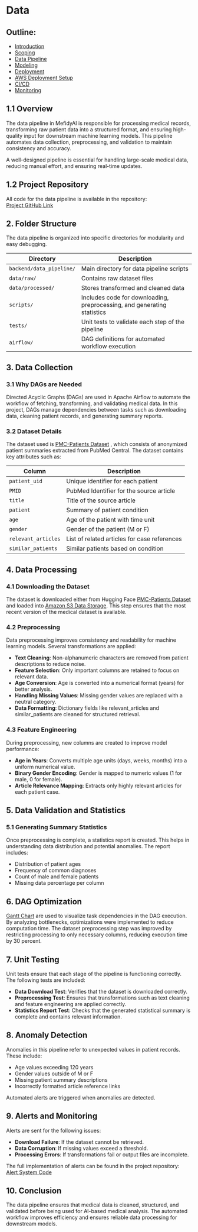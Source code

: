# Data 

## Outline:

- [Introduction](introduction.md)
- [Scoping](scoping.md)
- [Data Pipeline](data_pipeline.md)
- [Modeling](modelling.md)
- [Deployment](deployment.md)
- [AWS Deployment Setup](aws_deployment_setup.md)
- [CI/CD](cicd.md)
- [Monitoring](monitoring.md)


## 1.1 Overview  

The data pipeline in MefidyAI is responsible for processing medical records, transforming raw patient data into a structured format, and ensuring high-quality input for downstream machine learning models. This pipeline automates data collection, preprocessing, and validation to maintain consistency and accuracy.  

A well-designed pipeline is essential for handling large-scale medical data, reducing manual effort, and ensuring real-time updates.  

## 1.2 Project Repository  

All code for the data pipeline is available in the repository:  
[Project GitHub Link](https://github.com/deepaku23/MedifyAI/tree/main/backend/data_pipeline)  

## 2. Folder Structure  

The data pipeline is organized into specific directories for modularity and easy debugging.  

| Directory | Description |
|-----------|------------|
| `backend/data_pipeline/` | Main directory for data pipeline scripts |
| `data/raw/` | Contains raw dataset files |
| `data/processed/` | Stores transformed and cleaned data |
| `scripts/` | Includes code for downloading, preprocessing, and generating statistics |
| `tests/` | Unit tests to validate each step of the pipeline |
| `airflow/` | DAG definitions for automated workflow execution |

## 3. Data Collection  

### 3.1 Why DAGs are Needed  

Directed Acyclic Graphs (DAGs) are used in Apache Airflow to automate the workflow of fetching, transforming, and validating medical data. In this project, DAGs manage dependencies between tasks such as downloading data, cleaning patient records, and generating summary reports.  

### 3.2 Dataset Details  

The dataset used is [PMC-Patients Dataset](https://huggingface.co/datasets/zhengyun21/PMC-Patients)  , which consists of anonymized patient summaries extracted from PubMed Central. The dataset contains key attributes such as:  

| Column | Description |
|--------|------------|
| `patient_uid` | Unique identifier for each patient |
| `PMID` | PubMed Identifier for the source article |
| `title` | Title of the source article |
| `patient` | Summary of patient condition |
| `age` | Age of the patient with time unit |
| `gender` | Gender of the patient (M or F) |
| `relevant_articles` | List of related articles for case references |
| `similar_patients` | Similar patients based on condition |

## 4. Data Processing  

### 4.1 Downloading the Dataset  

The dataset is downloaded either from Hugging Face [PMC-Patients Dataset](https://huggingface.co/datasets/zhengyun21/PMC-Patients) and loaded into [Amazon S3 Data Storage](https://aws.amazon.com/s3/). This step ensures that the most recent version of the medical dataset is available.  

### 4.2 Preprocessing  

Data preprocessing improves consistency and readability for machine learning models. Several transformations are applied:  

- **Text Cleaning**: Non-alphanumeric characters are removed from patient descriptions to reduce noise.  
- **Feature Selection**: Only important columns are retained to focus on relevant data.  
- **Age Conversion**: Age is converted into a numerical format (years) for better analysis.  
- **Handling Missing Values**: Missing gender values are replaced with a neutral category.  
- **Data Formatting**: Dictionary fields like relevant_articles and similar_patients are cleaned for structured retrieval.  

### 4.3 Feature Engineering  

During preprocessing, new columns are created to improve model performance:  

- **Age in Years**: Converts multiple age units (days, weeks, months) into a uniform numerical value.  
- **Binary Gender Encoding**: Gender is mapped to numeric values (1 for male, 0 for female).  
- **Article Relevance Mapping**: Extracts only highly relevant articles for each patient case.  

## 5. Data Validation and Statistics  

### 5.1 Generating Summary Statistics  

Once preprocessing is complete, a statistics report is created. This helps in understanding data distribution and potential anomalies. The report includes:  

- Distribution of patient ages  
- Frequency of common diagnoses  
- Count of male and female patients  
- Missing data percentage per column  

## 6. DAG Optimization  

[Gantt Chart](https://en.wikipedia.org/wiki/Gantt_chart)  are used to visualize task dependencies in the DAG execution. By analyzing bottlenecks, optimizations were implemented to reduce computation time. The dataset preprocessing step was improved by restricting processing to only necessary columns, reducing execution time by 30 percent.  

## 7. Unit Testing  

Unit tests ensure that each stage of the pipeline is functioning correctly. The following tests are included:  

- **Data Download Test**: Verifies that the dataset is downloaded correctly.  
- **Preprocessing Test**: Ensures that transformations such as text cleaning and feature engineering are applied correctly.  
- **Statistics Report Test**: Checks that the generated statistical summary is complete and contains relevant information.  

## 8. Anomaly Detection  

Anomalies in this pipeline refer to unexpected values in patient records. These include:  

- Age values exceeding 120 years  
- Gender values outside of M or F  
- Missing patient summary descriptions  
- Incorrectly formatted article reference links  

Automated alerts are triggered when anomalies are detected.  

## 9. Alerts and Monitoring  

Alerts are sent for the following issues:  

- **Download Failure**: If the dataset cannot be retrieved.  
- **Data Corruption**: If missing values exceed a threshold.  
- **Processing Errors**: If transformations fail or output files are incomplete.  

The full implementation of alerts can be found in the project repository:  
[Alert System Code](https://github.com/deepaku23/MedifyAI/tree/main/backend/data_pipeline)  

## 10. Conclusion  

The data pipeline ensures that medical data is cleaned, structured, and validated before being used for AI-based medical analysis. The automated workflow improves efficiency and ensures reliable data processing for downstream models.  


